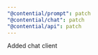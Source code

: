 ```yaml
---
"@contential/prompt": patch
"@contential/chat": patch
"@contential/api": patch
---
```


Added chat client
